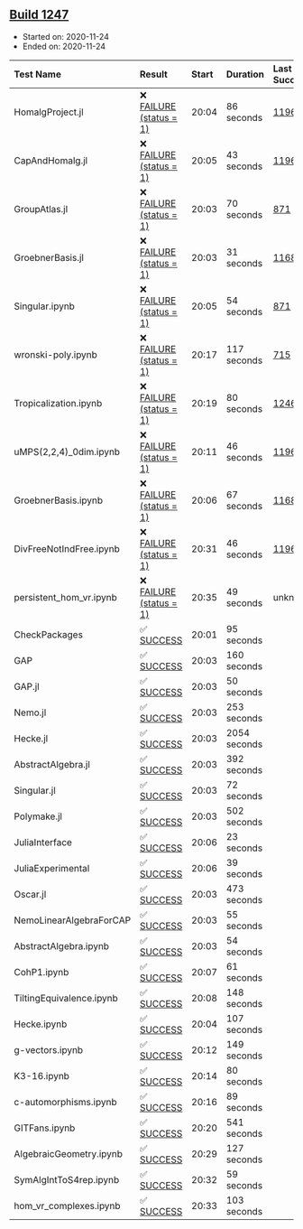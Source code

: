 ## [Build 1247](https://oscarci.mathematik.uni-kl.de/job/oscar-stable/1247/)

* Started on: 2020-11-24
* Ended on: 2020-11-24

| Test Name    | Result | Start | Duration | Last Success | First Failure |
|:-------------|:-------|:------|:---------|:-------------|:--------------|
| HomalgProject.jl | ❌ [FAILURE (status = 1)](https://oscarci.mathematik.uni-kl.de/job/oscar-stable/1247/artifact/logs/build-1247/HomalgProject.jl.log) | 20:04 | 86 seconds | [1196](https://oscarci.mathematik.uni-kl.de/job/oscar-stable/1196/) | [1197](https://oscarci.mathematik.uni-kl.de/job/oscar-stable/1197/) |
| CapAndHomalg.jl | ❌ [FAILURE (status = 1)](https://oscarci.mathematik.uni-kl.de/job/oscar-stable/1247/artifact/logs/build-1247/CapAndHomalg.jl.log) | 20:05 | 43 seconds | [1196](https://oscarci.mathematik.uni-kl.de/job/oscar-stable/1196/) | [1197](https://oscarci.mathematik.uni-kl.de/job/oscar-stable/1197/) |
| GroupAtlas.jl | ❌ [FAILURE (status = 1)](https://oscarci.mathematik.uni-kl.de/job/oscar-stable/1247/artifact/logs/build-1247/GroupAtlas.jl.log) | 20:03 | 70 seconds | [871](https://oscarci.mathematik.uni-kl.de/job/oscar-stable/871/) | [872](https://oscarci.mathematik.uni-kl.de/job/oscar-stable/872/) |
| GroebnerBasis.jl | ❌ [FAILURE (status = 1)](https://oscarci.mathematik.uni-kl.de/job/oscar-stable/1247/artifact/logs/build-1247/GroebnerBasis.jl.log) | 20:03 | 31 seconds | [1168](https://oscarci.mathematik.uni-kl.de/job/oscar-stable/1168/) | [1169](https://oscarci.mathematik.uni-kl.de/job/oscar-stable/1169/) |
| Singular.ipynb | ❌ [FAILURE (status = 1)](https://oscarci.mathematik.uni-kl.de/job/oscar-stable/1247/artifact/logs/build-1247/Singular.ipynb.log) | 20:05 | 54 seconds | [871](https://oscarci.mathematik.uni-kl.de/job/oscar-stable/871/) | [872](https://oscarci.mathematik.uni-kl.de/job/oscar-stable/872/) |
| wronski-poly.ipynb | ❌ [FAILURE (status = 1)](https://oscarci.mathematik.uni-kl.de/job/oscar-stable/1247/artifact/logs/build-1247/wronski-poly.ipynb.log) | 20:17 | 117 seconds | [715](https://oscarci.mathematik.uni-kl.de/job/oscar-stable/715/) | [716](https://oscarci.mathematik.uni-kl.de/job/oscar-stable/716/) |
| Tropicalization.ipynb | ❌ [FAILURE (status = 1)](https://oscarci.mathematik.uni-kl.de/job/oscar-stable/1247/artifact/logs/build-1247/Tropicalization.ipynb.log) | 20:19 | 80 seconds | [1246](https://oscarci.mathematik.uni-kl.de/job/oscar-stable/1246/) | [1247](https://oscarci.mathematik.uni-kl.de/job/oscar-stable/1247/) |
| uMPS(2,2,4)_0dim.ipynb | ❌ [FAILURE (status = 1)](https://oscarci.mathematik.uni-kl.de/job/oscar-stable/1247/artifact/logs/build-1247/uMPS-2-2-4-_0dim.ipynb.log) | 20:11 | 46 seconds | [1196](https://oscarci.mathematik.uni-kl.de/job/oscar-stable/1196/) | [1197](https://oscarci.mathematik.uni-kl.de/job/oscar-stable/1197/) |
| GroebnerBasis.ipynb | ❌ [FAILURE (status = 1)](https://oscarci.mathematik.uni-kl.de/job/oscar-stable/1247/artifact/logs/build-1247/GroebnerBasis.ipynb.log) | 20:06 | 67 seconds | [1168](https://oscarci.mathematik.uni-kl.de/job/oscar-stable/1168/) | [1169](https://oscarci.mathematik.uni-kl.de/job/oscar-stable/1169/) |
| DivFreeNotIndFree.ipynb | ❌ [FAILURE (status = 1)](https://oscarci.mathematik.uni-kl.de/job/oscar-stable/1247/artifact/logs/build-1247/DivFreeNotIndFree.ipynb.log) | 20:31 | 46 seconds | [1196](https://oscarci.mathematik.uni-kl.de/job/oscar-stable/1196/) | [1197](https://oscarci.mathematik.uni-kl.de/job/oscar-stable/1197/) |
| persistent_hom_vr.ipynb | ❌ [FAILURE (status = 1)](https://oscarci.mathematik.uni-kl.de/job/oscar-stable/1247/artifact/logs/build-1247/persistent_hom_vr.ipynb.log) | 20:35 | 49 seconds | unknown | unknown |
| CheckPackages | ✅ [SUCCESS](https://oscarci.mathematik.uni-kl.de/job/oscar-stable/1247/artifact/logs/build-1247/CheckPackages.log) | 20:01 | 95 seconds |  |  |
| GAP | ✅ [SUCCESS](https://oscarci.mathematik.uni-kl.de/job/oscar-stable/1247/artifact/logs/build-1247/GAP.log) | 20:03 | 160 seconds |  |  |
| GAP.jl | ✅ [SUCCESS](https://oscarci.mathematik.uni-kl.de/job/oscar-stable/1247/artifact/logs/build-1247/GAP.jl.log) | 20:03 | 50 seconds |  |  |
| Nemo.jl | ✅ [SUCCESS](https://oscarci.mathematik.uni-kl.de/job/oscar-stable/1247/artifact/logs/build-1247/Nemo.jl.log) | 20:03 | 253 seconds |  |  |
| Hecke.jl | ✅ [SUCCESS](https://oscarci.mathematik.uni-kl.de/job/oscar-stable/1247/artifact/logs/build-1247/Hecke.jl.log) | 20:03 | 2054 seconds |  |  |
| AbstractAlgebra.jl | ✅ [SUCCESS](https://oscarci.mathematik.uni-kl.de/job/oscar-stable/1247/artifact/logs/build-1247/AbstractAlgebra.jl.log) | 20:03 | 392 seconds |  |  |
| Singular.jl | ✅ [SUCCESS](https://oscarci.mathematik.uni-kl.de/job/oscar-stable/1247/artifact/logs/build-1247/Singular.jl.log) | 20:03 | 72 seconds |  |  |
| Polymake.jl | ✅ [SUCCESS](https://oscarci.mathematik.uni-kl.de/job/oscar-stable/1247/artifact/logs/build-1247/Polymake.jl.log) | 20:03 | 502 seconds |  |  |
| JuliaInterface | ✅ [SUCCESS](https://oscarci.mathematik.uni-kl.de/job/oscar-stable/1247/artifact/logs/build-1247/JuliaInterface.log) | 20:06 | 23 seconds |  |  |
| JuliaExperimental | ✅ [SUCCESS](https://oscarci.mathematik.uni-kl.de/job/oscar-stable/1247/artifact/logs/build-1247/JuliaExperimental.log) | 20:06 | 39 seconds |  |  |
| Oscar.jl | ✅ [SUCCESS](https://oscarci.mathematik.uni-kl.de/job/oscar-stable/1247/artifact/logs/build-1247/Oscar.jl.log) | 20:03 | 473 seconds |  |  |
| NemoLinearAlgebraForCAP | ✅ [SUCCESS](https://oscarci.mathematik.uni-kl.de/job/oscar-stable/1247/artifact/logs/build-1247/NemoLinearAlgebraForCAP.log) | 20:03 | 55 seconds |  |  |
| AbstractAlgebra.ipynb | ✅ [SUCCESS](https://oscarci.mathematik.uni-kl.de/job/oscar-stable/1247/artifact/logs/build-1247/AbstractAlgebra.ipynb.log) | 20:03 | 54 seconds |  |  |
| CohP1.ipynb | ✅ [SUCCESS](https://oscarci.mathematik.uni-kl.de/job/oscar-stable/1247/artifact/logs/build-1247/CohP1.ipynb.log) | 20:07 | 61 seconds |  |  |
| TiltingEquivalence.ipynb | ✅ [SUCCESS](https://oscarci.mathematik.uni-kl.de/job/oscar-stable/1247/artifact/logs/build-1247/TiltingEquivalence.ipynb.log) | 20:08 | 148 seconds |  |  |
| Hecke.ipynb | ✅ [SUCCESS](https://oscarci.mathematik.uni-kl.de/job/oscar-stable/1247/artifact/logs/build-1247/Hecke.ipynb.log) | 20:04 | 107 seconds |  |  |
| g-vectors.ipynb | ✅ [SUCCESS](https://oscarci.mathematik.uni-kl.de/job/oscar-stable/1247/artifact/logs/build-1247/g-vectors.ipynb.log) | 20:12 | 149 seconds |  |  |
| K3-16.ipynb | ✅ [SUCCESS](https://oscarci.mathematik.uni-kl.de/job/oscar-stable/1247/artifact/logs/build-1247/K3-16.ipynb.log) | 20:14 | 80 seconds |  |  |
| c-automorphisms.ipynb | ✅ [SUCCESS](https://oscarci.mathematik.uni-kl.de/job/oscar-stable/1247/artifact/logs/build-1247/c-automorphisms.ipynb.log) | 20:16 | 89 seconds |  |  |
| GITFans.ipynb | ✅ [SUCCESS](https://oscarci.mathematik.uni-kl.de/job/oscar-stable/1247/artifact/logs/build-1247/GITFans.ipynb.log) | 20:20 | 541 seconds |  |  |
| AlgebraicGeometry.ipynb | ✅ [SUCCESS](https://oscarci.mathematik.uni-kl.de/job/oscar-stable/1247/artifact/logs/build-1247/AlgebraicGeometry.ipynb.log) | 20:29 | 127 seconds |  |  |
| SymAlgIntToS4rep.ipynb | ✅ [SUCCESS](https://oscarci.mathematik.uni-kl.de/job/oscar-stable/1247/artifact/logs/build-1247/SymAlgIntToS4rep.ipynb.log) | 20:32 | 59 seconds |  |  |
| hom_vr_complexes.ipynb | ✅ [SUCCESS](https://oscarci.mathematik.uni-kl.de/job/oscar-stable/1247/artifact/logs/build-1247/hom_vr_complexes.ipynb.log) | 20:33 | 103 seconds |  |  |
